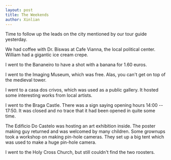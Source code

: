 ```yaml
---
layout: post
title: The Weekends
author: Xinlian
---
```


Time to follow up the leads on the city mentioned by our tour guide yesterday.

We had coffee with Dr. Biswas at Cafe Vianna, the local political center.  William had a gigantic ice cream crepe.

I went to the Bananeiro to have a shot with a banana for 1.60 euros.

I went to the Imaging Museum, which was free.  Alas, you can't get on top of the medieval tower.

I went to a casa dos crivos, which was used as a public gallery.  It hosted some interesting works from local artists.

I went to the Braga Castle.  There was a sign saying opening hours 14:00 -- 17:50.  It was closed and no trace that it had been opened in quite some time.  

The Edificio Do Castelo was hosting an art exhibition inside.  The poster making guy returned and was welcomed by many children.  Some grownups took a workshop on making pin-hole cameras.  They set up a big tent which was used to make a huge pin-hole camera.

I went to the Holy Cross Church, but still couldn't find the two roosters.
